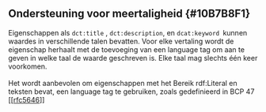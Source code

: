 ## Ondersteuning voor meertaligheid {#10B7B8F1}
Eigenschappen als <code>dct:title</code> , <code>dct:description</code>, en <code>dcat:keyword </code>kunnen waardes in verschillende talen bevatten. Voor elke vertaling wordt de eigenschap herhaalt met de toevoeging van een language tag om aan te geven in welke taal de waarde geschreven is. Elke taal mag slechts één keer voorkomen.
<br/>
<br/>
Het wordt aanbevolen om eigenschappen met het Bereik rdf:Literal en teksten bevat, een language tag te gebruiken, zoals gedefinieerd in BCP 47 [[<a href='https://www.rfc-editor.org/rfc/rfc5646' target='_blank'>rfc5646</a>]]

